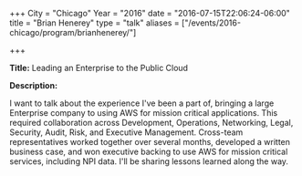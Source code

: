 +++
City = "Chicago"
Year = "2016"
date = "2016-07-15T22:06:24-06:00"
title = "Brian Henerey"
type = "talk"
aliases = ["/events/2016-chicago/program/brianhenerey/"]

+++

<div class="span-15  ">
  <div class="span-15  last ">
  <p><strong>Title:</strong>
Leading an Enterprise to the Public Cloud
</p>

<p><strong>Description:</strong></p>

<p>
I want to talk about the experience I've been a part of, bringing a large Enterprise company to using AWS for mission critical applications. This required collaboration across Development, Operations, Networking, Legal, Security, Audit, Risk, and Executive Management. Cross-team representatives worked together over several months, developed a written business case, and won executive backing to use AWS for mission critical services, including NPI data.  I'll be sharing lessons learned along the way.
</p>
<p>

</p>


  </div>
</div>
